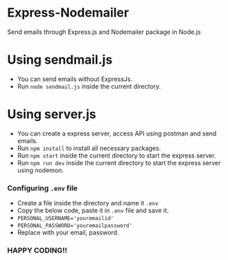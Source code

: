 # Express-Nodemailer
Send emails through Express.js and Nodemailer package in Node.js

# Using sendmail.js
* You can send emails without ExpressJs.
* Run `node sendmail.js` inside the current directory.

# Using server.js
* You can create a express server, access API using postman and send emails.
* Run `npm install` to install all necessary packages.
* Run `npm start` inside the current directory to start the express server.
* Run `npm run dev` inside the current directory to start the express server using nodemon.

### Configuring `.env` file
* Create a file inside the directory and name it `.env`
* Copy the below code, paste it in `.env` file and save it.
* `PERSONAL_USERNAME='youremailid'`
* `PERSONAL_PASSWORD='youremailpassword'`
* Replace with your email, password.

### HAPPY CODING!!
